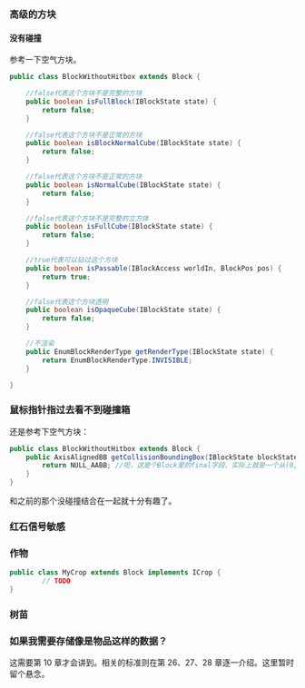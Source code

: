 ### 高级的方块

#### 没有碰撞

参考一下空气方块。

````java
public class BlockWithoutHitbox extends Block {

    //false代表这个方块不是完整的方块
    public boolean isFullBlock(IBlockState state) {
        return false;
    }

    //false代表这个方块不是正常的方块
    public boolean isBlockNormalCube(IBlockState state) {
        return false;
    }

    //false代表这个方块不是正常的方块
    public boolean isNormalCube(IBlockState state) {
        return false;
    }

    //false代表这个方块不是完整的立方体
    public boolean isFullCube(IBlockState state) {
        return false;
    }

    //true代表可以钻过这个方块
    public boolean isPassable(IBlockAccess worldIn, BlockPos pos) {
        return true;
    }

    //false代表这个方块透明
    public boolean isOpaqueCube(IBlockState state) {
        return false;
    }

    //不渲染
    public EnumBlockRenderType getRenderType(IBlockState state) {
        return EnumBlockRenderType.INVISIBLE;
    }

}
````

### 鼠标指针指过去看不到碰撞箱

还是参考下空气方块：

````java
public class BlockWithoutHitbox extends Block {
    public AxisAlignedBB getCollisionBoundingBox(IBlockState blockState, World worldIn, BlockPos pos) {
        return NULL_AABB; //呃，这是个Block里的final字段，实际上就是一个从(0,0,0)到(0,0,0)的AxisAlignedBB
    }
}
````

和之前的那个没碰撞结合在一起就十分有趣了。

### 红石信号敏感

<!-- TODO -->

### 作物

````java
public class MyCrop extends Block implements ICrop {
        // TODO
}
````

### 树苗

### 如果我需要存储像是物品这样的数据？
这需要第 10 章才会讲到。相关的标准则在第 26、27、28 章逐一介绍。这里暂时留个悬念。

